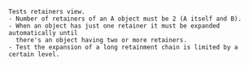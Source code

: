     Tests retainers view.
    - Number of retainers of an A object must be 2 (A itself and B).
    - When an object has just one retainer it must be expanded automatically until
      there's an object having two or more retainers.
    - Test the expansion of a long retainment chain is limited by a certain level.
